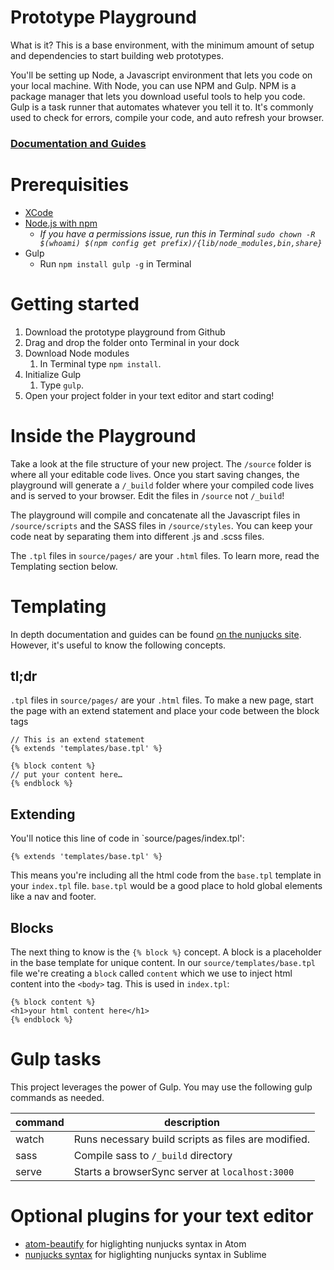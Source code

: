 # Prototype Playground
What is it? This is a base environment, with the minimum amount of setup and dependencies to start building web prototypes.

You'll be setting up Node, a Javascript environment that lets you code on your local machine. With Node, you can use NPM and Gulp. NPM is a package manager that lets you download useful tools to help you code. Gulp is a task runner that automates whatever you tell it to. It's commonly used to check for errors, compile your code, and auto refresh your browser.

### [Documentation and Guides](https://hagata.github.io/prototype_playground/)

# Prerequisities
* [XCode](https://itunes.apple.com/cg/app/xcode/id497799835?mt=12)
* [Node.js with npm](https://nodejs.org/en/)
  - *If you have a permissions issue, run this in Terminal `sudo chown -R $(whoami) $(npm config get prefix)/{lib/node_modules,bin,share}`*
* Gulp
  * Run `npm install gulp -g` in Terminal

# Getting started
1. Download the prototype playground from Github
2. Drag and drop the folder onto Terminal in your dock
3. Download Node modules
    1. In Terminal type `npm install`.
4. Initialize Gulp
    1. Type `gulp`.
5. Open your project folder in your text editor and start coding!

# Inside the Playground
Take a look at the file structure of your new project. The `/source` folder is where all your editable code lives. Once you start saving changes, the playground will generate a `/_build` folder where your compiled code lives and is served to your browser. Edit the files in `/source` not `/_build`!

The playground will compile and concatenate all the Javascript files in `/source/scripts` and the SASS files in `/source/styles`. You can keep your code neat by separating them into different .js and .scss files.

The `.tpl` files in `source/pages/` are your `.html` files. To learn more, read the Templating section below.

# Templating
In depth documentation and guides can be found [on the nunjucks site](http://mozilla.github.io/nunjucks/templating.html). However, it's useful to know the following concepts.

## tl;dr
`.tpl` files in `source/pages/` are your `.html` files.
To make a new page, start the page with an extend statement and place your code between the block tags
```
// This is an extend statement
{% extends 'templates/base.tpl' %}

{% block content %}
// put your content here…
{% endblock %}
```

## Extending
You'll notice this line of code in `source/pages/index.tpl':
```
{% extends 'templates/base.tpl' %}
```

This means you're including all the html code from the `base.tpl` template in your `index.tpl` file. `base.tpl` would be a good place to hold global elements like a nav and footer.   

## Blocks
The next thing to know is the `{% block %}` concept. A block is a placeholder in the base template for unique content. In our `source/templates/base.tpl` file we're creating a `block` called `content` which we use to inject html content into the `<body>` tag. This is used in `index.tpl`:
```
{% block content %}
<h1>your html content here</h1>
{% endblock %}
```

# Gulp tasks
This project leverages the power of Gulp. You may use the following gulp commands as needed.

| command | description |
| ------ | ------- |
| watch | Runs necessary build scripts as files are modified. |
| sass | Compile sass to `/_build` directory |
| serve | Starts a browserSync server at `localhost:3000` |


# Optional plugins for your text editor
* [atom-beautify](https://atom.io/packages/atom-beautify) for higlighting nunjucks syntax in Atom
* [nunjucks syntax](https://packagecontrol.io/packages/Nunjucks%20Syntax) for higlighting nunjucks syntax in Sublime
